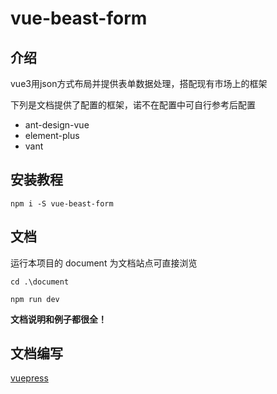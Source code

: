 # vue-beast-form

## 介绍

vue3用json方式布局并提供表单数据处理，搭配现有市场上的框架

下列是文档提供了配置的框架，诺不在配置中可自行参考后配置

- ant-design-vue
- element-plus
- vant


## 安装教程

```
npm i -S vue-beast-form
```


## 文档 

运行本项目的 document 为文档站点可直接浏览

```
cd .\document

npm run dev
```

**文档说明和例子都很全！**

## 文档编写

[vuepress](https://v2.vuepress.vuejs.org/zh/)


